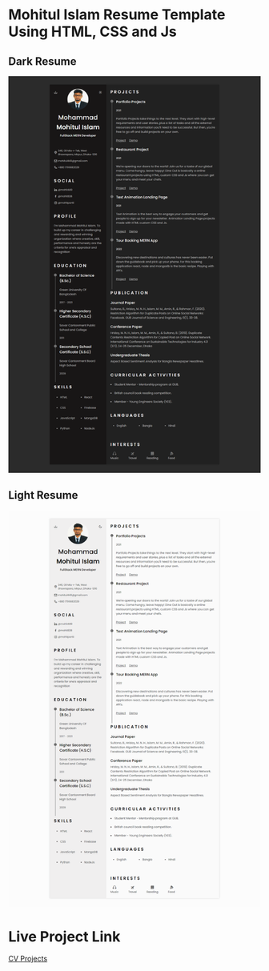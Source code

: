 # Mohitul Islam Resume Template Using HTML, CSS and Js

## Dark Resume

<img src="assets/img/12.png" alt="mohit_resume">


## Light Resume

<img src="assets/img/13.png" alt="mohit_resume">



# Live Project Link

<a href="Text-Animation-Using-HTML-and-CSS">CV Projects<a/>



